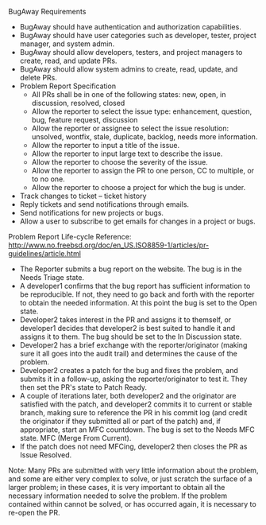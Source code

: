 BugAway Requirements

* BugAway should have authentication and authorization capabilities.
* BugAway should have user categories such as developer, tester, project manager, and system admin.
* BugAway should allow developers, testers, and project managers to create, read, and update PRs.
* BugAway should allow system admins to create, read, update, and delete PRs.
* Problem Report Specification
  * All PRs shall be in one of the following states: new, open, in discussion, resolved, closed
  * Allow the reporter to select the issue type: enhancement, question, bug, feature request, discussion
  * Allow the reporter or assignee to select the issue resolution: unsolved, wontfix, stale, duplicate, backlog, needs more information.
  * Allow the reporter to input a title of the issue.
  * Allow the reporter to input large text to describe the issue.
  * Allow the reporter to choose the severity of the issue.
  * Allow the reporter to assign the PR to one person, CC to multiple, or to no one.
  * Allow the reporter to choose a project for which the bug is under.
* Track changes to ticket – ticket history
* Reply tickets  and send notifications through emails.
* Send notifications for new projects or bugs.
* Allow a user to subscribe to get emails for changes in a project or bugs.

Problem Report Life-cycle
Reference: http://www.no.freebsd.org/doc/en_US.ISO8859-1/articles/pr-guidelines/article.html

* The Reporter submits a bug report on the website. The bug is in the Needs Triage state.
* A developer1 confirms that the bug report has sufficient information to be reproducible. If not, they need to go back and forth with the reporter to obtain the needed information. At this point the bug is set to the Open state.
* Developer2 takes interest in the PR and assigns it to themself, or developer1 decides that developer2 is best suited to handle it and assigns it to them. The bug should be set to the In Discussion state.
* Developer2 has a brief exchange with the reporter/originator (making sure it all goes into the audit trail) and determines the cause of the problem.
* Developer2 creates a patch for the bug and fixes the problem, and submits it in a follow-up, asking the reporter/originator to test it. They then set the PR's state to Patch Ready.
* A couple of iterations later, both developer2 and the originator are satisfied with the patch, and developer2 commits it to current or stable branch, making sure to reference the PR in his commit log (and credit the originator if they submitted all or part of the patch) and, if appropriate, start an MFC countdown. The bug is set to the Needs MFC state. MFC (Merge From Current).
* If the patch does not need MFCing, developer2 then closes the PR as Issue Resolved.

Note: Many PRs are submitted with very little information about the problem, and some are either very complex to solve, or just scratch the surface of a larger problem; in these cases, it is very important to obtain all the necessary information needed to solve the problem. If the problem contained within cannot be solved, or has occurred again, it is necessary to re-open the PR.
